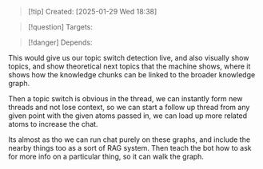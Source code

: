 
>[!tip] Created: [2025-01-29 Wed 18:38]

>[!question] Targets: 

>[!danger] Depends: 

This would give us our topic switch detection live, and also visually show topics, and show theoretical next topics that the machine shows, where it shows how the knowledge chunks can be linked to the broader knowledge graph.

Then a topic switch is obvious in the thread, we can instantly form new threads and not lose context, so we can start a follow up thread from any given point with the given atoms passed in, we can load up more related atoms to increase the chat.

Its almost as tho we can run chat purely on these graphs, and include the nearby things too as a sort of RAG system.  Then teach the bot how to ask for more info on a particular thing, so it can walk the graph.